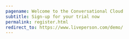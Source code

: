 ```yaml
---
pagename: Welcome to the Conversational Cloud
subtitle: Sign-up for your trial now
permalink: register.html
redirect_to: https://www.liveperson.com/demo/
---
```

